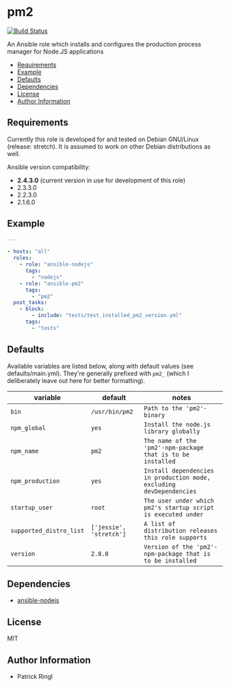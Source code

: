 # pm2

[![Build Status](https://travis-ci.org/pari-/ansible-pm2.svg?branch=master)](https://travis-ci.org/pari-/ansible-pm2)

An Ansible role which installs and configures the production process manager for Node.JS applications

<!-- toc -->

- [Requirements](#requirements)
- [Example](#example)
- [Defaults](#defaults)
- [Dependencies](#dependencies)
- [License](#license)
- [Author Information](#author-information)

<!-- tocstop -->

## Requirements

Currently this role is developed for and tested on Debian GNU/Linux (release: stretch). It is assumed to work on other Debian distributions as well.

Ansible version compatibility:

- __2.4.3.0__ (current version in use for development of this role)
- 2.3.3.0
- 2.2.3.0
- 2.1.6.0

## Example

```yaml
---

- hosts: "all"
  roles:
    - role: "ansible-nodejs"
      tags:
        - "nodejs"
    - role: "ansible-pm2"
      tags:
        - "pm2"
  post_tasks:
    - block:
        - include: "tests/test_installed_pm2_version.yml"
      tags:
        - "tests"
```

## Defaults

Available variables are listed below, along with default values (see defaults/main.yml). They're generally prefixed with `pm2_` (which I deliberately leave out here for better formatting).

variable | default | notes
-------- | ------- | -----
`bin` | `/usr/bin/pm2` | `Path to the 'pm2'-binary` 
`npm_global` | `yes` | `Install the node.js library globally`
`npm_name` | `pm2` | `The name of the 'pm2'-npm-package that is to be installed`
`npm_production` | `yes` | `Install dependencies in production mode, excluding devDependencies`
`startup_user` | `root` | `The user under which pm2's startup script is executed under`
`supported_distro_list` | `['jessie', 'stretch']` | `A list of distribution releases this role supports`
`version` | `2.8.0` | `Version of the 'pm2'-npm-package that is to be installed`

## Dependencies

- [ansible-nodejs](https://github.com/pari-/ansible-nodejs)

## License

MIT

## Author Information

* Patrick Ringl
